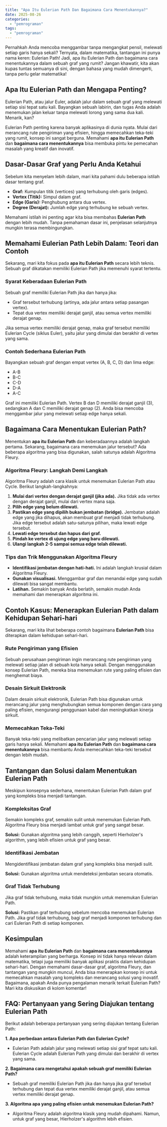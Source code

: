 ```yaml
---
title: "Apa Itu Eulerian Path Dan Bagaimana Cara Menentukannya?"
date: 2025-08-26
categories: 
  - "pemrograman"
tags: 
  - "pemrograman"
---
```


Pernahkah Anda mencoba menggambar tanpa mengangkat pensil, melewati setiap garis hanya sekali? Ternyata, dalam matematika, tantangan ini punya nama keren: Eulerian Path! Jadi, apa itu Eulerian Path dan bagaimana cara menentukannya dalam sebuah graf yang rumit? Jangan khawatir, kita akan kupas tuntas semuanya di sini, dengan bahasa yang mudah dimengerti, tanpa perlu gelar matematika!

## Apa Itu Eulerian Path dan Mengapa Penting?

Eulerian Path, atau jalur Euler, adalah jalur dalam sebuah graf yang melewati setiap sisi tepat satu kali. Bayangkan sebuah labirin, dan tugas Anda adalah menemukan jalan keluar tanpa melewati lorong yang sama dua kali. Menarik, kan?

Eulerian Path penting karena banyak aplikasinya di dunia nyata. Mulai dari merancang rute pengiriman yang efisien, hingga memecahkan teka-teki yang rumit, konsep ini sangat berguna. Memahami **apa itu Eulerian Path** dan **bagaimana cara menentukannya** bisa membuka pintu ke pemecahan masalah yang kreatif dan inovatif.

## Dasar-Dasar Graf yang Perlu Anda Ketahui

Sebelum kita menyelam lebih dalam, mari kita pahami dulu beberapa istilah dasar tentang graf.

- **Graf:** Kumpulan titik (vertices) yang terhubung oleh garis (edges).
- **Vertex (Titik):** Simpul dalam graf.
- **Edge (Garis):** Penghubung antara dua vertex.
- **Degree (Derajat):** Jumlah edge yang terhubung ke sebuah vertex.

Memahami istilah ini penting agar kita bisa membahas **Eulerian Path** dengan lebih mudah. Tanpa pemahaman dasar ini, penjelasan selanjutnya mungkin terasa membingungkan.

## Memahami Eulerian Path Lebih Dalam: Teori dan Contoh

Sekarang, mari kita fokus pada **apa itu Eulerian Path** secara lebih teknis. Sebuah graf dikatakan memiliki Eulerian Path jika memenuhi syarat tertentu.

### Syarat Keberadaan Eulerian Path

Sebuah graf memiliki Eulerian Path jika dan hanya jika:

- Graf tersebut terhubung (artinya, ada jalur antara setiap pasangan vertex).
- Tepat dua vertex memiliki derajat ganjil, atau semua vertex memiliki derajat genap.

Jika semua vertex memiliki derajat genap, maka graf tersebut memiliki Eulerian Cycle (siklus Euler), yaitu jalur yang dimulai dan berakhir di vertex yang sama.

### Contoh Sederhana Eulerian Path

Bayangkan sebuah graf dengan empat vertex (A, B, C, D) dan lima edge:

- A-B
- B-C
- C-D
- D-A
- A-C

Graf ini memiliki Eulerian Path. Vertex B dan D memiliki derajat ganjil (3), sedangkan A dan C memiliki derajat genap (2). Anda bisa mencoba menggambar jalur yang melewati setiap edge hanya sekali.

## Bagaimana Cara Menentukan Eulerian Path?

Menentukan **apa itu Eulerian Path** dan keberadaannya adalah langkah pertama. Sekarang, bagaimana cara menemukan jalur tersebut? Ada beberapa algoritma yang bisa digunakan, salah satunya adalah Algoritma Fleury.

### Algoritma Fleury: Langkah Demi Langkah

Algoritma Fleury adalah cara klasik untuk menemukan Eulerian Path atau Cycle. Berikut langkah-langkahnya:

1. **Mulai dari vertex dengan derajat ganjil (jika ada).** Jika tidak ada vertex dengan derajat ganjil, mulai dari vertex mana saja.
2. **Pilih edge yang belum dilewati.**
3. **Pastikan edge yang dipilih bukan jembatan (bridge).** Jembatan adalah edge yang jika dihapus, akan membuat graf menjadi tidak terhubung. Jika edge tersebut adalah satu-satunya pilihan, maka lewati edge tersebut.
4. **Lewati edge tersebut dan hapus dari graf.**
5. **Pindah ke vertex di ujung edge yang baru dilewati.**
6. **Ulangi langkah 2-5 sampai semua edge telah dilewati.**

### Tips dan Trik Menggunakan Algoritma Fleury

- **Identifikasi jembatan dengan hati-hati.** Ini adalah langkah krusial dalam Algoritma Fleury.
- **Gunakan visualisasi.** Menggambar graf dan menandai edge yang sudah dilewati bisa sangat membantu.
- **Latihan.** Semakin banyak Anda berlatih, semakin mudah Anda memahami dan menerapkan algoritma ini.

## Contoh Kasus: Menerapkan Eulerian Path dalam Kehidupan Sehari-hari

Sekarang, mari kita lihat beberapa contoh bagaimana **Eulerian Path** bisa diterapkan dalam kehidupan sehari-hari.

### Rute Pengiriman yang Efisien

Sebuah perusahaan pengiriman ingin merancang rute pengiriman yang melewati setiap jalan di sebuah kota hanya sekali. Dengan menggunakan konsep Eulerian Path, mereka bisa menemukan rute yang paling efisien dan menghemat biaya.

### Desain Sirkuit Elektronik

Dalam desain sirkuit elektronik, Eulerian Path bisa digunakan untuk merancang jalur yang menghubungkan semua komponen dengan cara yang paling efisien, mengurangi penggunaan kabel dan meningkatkan kinerja sirkuit.

### Memecahkan Teka-Teki

Banyak teka-teki yang melibatkan pencarian jalur yang melewati setiap garis hanya sekali. Memahami **apa itu Eulerian Path** dan **bagaimana cara menentukannya** bisa membantu Anda memecahkan teka-teki tersebut dengan lebih mudah.

## Tantangan dan Solusi dalam Menentukan Eulerian Path

Meskipun konsepnya sederhana, menentukan Eulerian Path dalam graf yang kompleks bisa menjadi tantangan.

### Kompleksitas Graf

Semakin kompleks graf, semakin sulit untuk menemukan Eulerian Path. Algoritma Fleury bisa menjadi lambat untuk graf yang sangat besar.

**Solusi:** Gunakan algoritma yang lebih canggih, seperti Hierholzer's algorithm, yang lebih efisien untuk graf yang besar.

### Identifikasi Jembatan

Mengidentifikasi jembatan dalam graf yang kompleks bisa menjadi sulit.

**Solusi:** Gunakan algoritma untuk mendeteksi jembatan secara otomatis.

### Graf Tidak Terhubung

Jika graf tidak terhubung, maka tidak mungkin untuk menemukan Eulerian Path.

**Solusi:** Pastikan graf terhubung sebelum mencoba menemukan Eulerian Path. Jika graf tidak terhubung, bagi graf menjadi komponen terhubung dan cari Eulerian Path di setiap komponen.

## Kesimpulan

Memahami **apa itu Eulerian Path** dan **bagaimana cara menentukannya** adalah keterampilan yang berharga. Konsep ini tidak hanya relevan dalam matematika, tetapi juga memiliki banyak aplikasi praktis dalam kehidupan sehari-hari. Dengan memahami dasar-dasar graf, algoritma Fleury, dan tantangan yang mungkin muncul, Anda bisa menerapkan konsep ini untuk memecahkan masalah yang kompleks dan merancang solusi yang inovatif. Bagaimana, apakah Anda punya pengalaman menarik terkait Eulerian Path? Mari kita diskusikan di kolom komentar!

## FAQ: Pertanyaan yang Sering Diajukan tentang Eulerian Path

Berikut adalah beberapa pertanyaan yang sering diajukan tentang Eulerian Path:

**1\. Apa perbedaan antara Eulerian Path dan Eulerian Cycle?**

- Eulerian Path adalah jalur yang melewati setiap sisi graf tepat satu kali. Eulerian Cycle adalah Eulerian Path yang dimulai dan berakhir di vertex yang sama.

**2\. Bagaimana cara mengetahui apakah sebuah graf memiliki Eulerian Path?**

- Sebuah graf memiliki Eulerian Path jika dan hanya jika graf tersebut terhubung dan tepat dua vertex memiliki derajat ganjil, atau semua vertex memiliki derajat genap.

**3\. Algoritma apa yang paling efisien untuk menemukan Eulerian Path?**

- Algoritma Fleury adalah algoritma klasik yang mudah dipahami. Namun, untuk graf yang besar, Hierholzer's algorithm lebih efisien.
